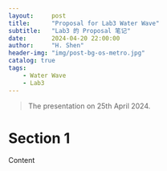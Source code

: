 ```yaml
---
layout:     post
title:      "Proposal for Lab3 Water Wave"
subtitle:   "Lab3 的 Proposal 笔记"
date:       2024-04-20 22:00:00
author:     "H. Shen"
header-img: "img/post-bg-os-metro.jpg"
catalog: true
tags:
    - Water Wave
    - Lab3
---
```


> The presentation on 25th April 2024.

# Section 1

Content
